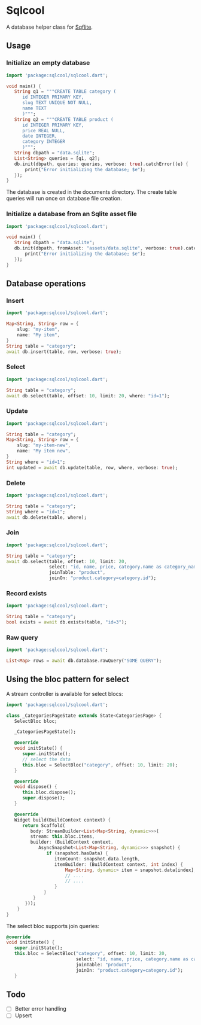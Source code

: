 # Sqlcool

A database helper class for [Sqflite](https://github.com/tekartik/sqflite).

## Usage

### Initialize an empty database

   ```dart
   import 'package:sqlcool/sqlcool.dart';

   void main() {
      String q1 = """CREATE TABLE category (
         id INTEGER PRIMARY KEY,
         slug TEXT UNIQUE NOT NULL,
         name TEXT
         )""";
      String q2 = """CREATE TABLE product (
         id INTEGER PRIMARY KEY,
         price REAL NULL,
         date INTEGER,
         category INTEGER
         )""";
      String dbpath = "data.sqlite";
      List<String> queries = [q1, q2];
      db.init(dbpath, queries: queries, verbose: true).catchError((e) {
          print("Error initializing the database; $e");
      });
   }
   ```

The database is created in the documents directory. The create table queries will run once on database file creation.

### Initialize a database from an Sqlite asset file

   ```dart
   import 'package:sqlcool/sqlcool.dart';

   void main() {
      String dbpath = "data.sqlite";
      db.init(dbpath, fromAsset: "assets/data.sqlite", verbose: true).catchError((e) {
          print("Error initializing the database; $e");
      });
   }
   ```

## Database operations

### Insert

   ```dart
   import 'package:sqlcool/sqlcool.dart';
   
   Map<String, String> row = {
       slug: "my-item",
       name: "My item",
   }
   String table = "category";
   await db.insert(table, row, verbose: true);
   ```

### Select

   ```dart
   import 'package:sqlcool/sqlcool.dart';
   
   String table = "category";
   await db.select(table, offset: 10, limit: 20, where: "id=1");
   ```

### Update

   ```dart
   import 'package:sqlcool/sqlcool.dart';
   
   String table = "category";
   Map<String, String> row = {
       slug: "my-item-new",
       name: "My item new",
   }
   String where = "id=1";
   int updated = await db.update(table, row, where, verbose: true);
   ```

### Delete

   ```dart
   import 'package:sqlcool/sqlcool.dart';
   
   String table = "category";
   String where = "id=1";
   await db.delete(table, where);
   ```

### Join

   ```dart
   import 'package:sqlcool/sqlcool.dart';
   
   String table = "category";
   await db.select(table, offset: 10, limit: 20,
                   select: "id, name, price, category.name as category_name", 
                   joinTable: "product",
                   joinOn: "product.category=category.id");
   ```

### Record exists

   ```dart
   import 'package:sqlcool/sqlcool.dart';
   
   String table = "category";
   bool exists = await db.exists(table, "id=3");
   ```

### Raw query

   ```dart
   import 'package:sqlcool/sqlcool.dart';
   
   List<Map> rows = await db.database.rawQuery("SOME QUERY");
   ```

## Using the bloc pattern for select

A stream controller is available for select blocs:

   ```dart
   import 'package:sqlcool/sqlcool.dart';
   
   class _CategoriesPageState extends State<CategoriesPage> {
      SelectBloc bloc;

      _CategoriesPageState();

      @override
      void initState() {
         super.initState();
         // select the data
         this.bloc = SelectBloc("category", offset: 10, limit: 20);
      }

      @override
      void dispose() {
         this.bloc.dispose();
         super.dispose();
      }

      @override
      Widget build(BuildContext context) {
         return Scaffold(
            body: StreamBuilder<List<Map<String, dynamic>>>(
            stream: this.bloc.items,
            builder: (BuildContext context,
               AsyncSnapshot<List<Map<String, dynamic>>> snapshot) {
                  if (snapshot.hasData) {
                     itemCount: snapshot.data.length,
                     itemBuilder: (BuildContext context, int index) {
                         Map<String, dynamic> item = snapshot.data[index];
                         // ....
                         // ....
                     }
                 }
             }
          }));
       }
   }
   ```

The select bloc supports join queries:

   ```dart
   @override
   void initState() {
      super.initState();
      this.bloc = SelectBloc("category", offset: 10, limit: 20,
                             select: "id, name, price, category.name as category_name", 
                             joinTable: "product",
                             joinOn: "product.category=category.id");
      }
   ```

## Todo

- [ ] Better error handling
- [ ] Upsert